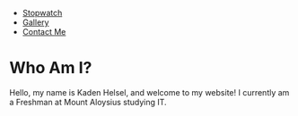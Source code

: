 <nav>
        <ul>
            <li><a href="tempconverter.md">Stopwatch</a></li>
            <li><a href="gallery.md">Gallery</a></li>
            <li><a href="contact.md">Contact Me</a></li>
        </ul>
</nav>


<h1>
        Who Am I?
</h1>

Hello, my name is Kaden Helsel, and welcome to my website! I currently am a Freshman at Mount Aloysius studying IT. 
